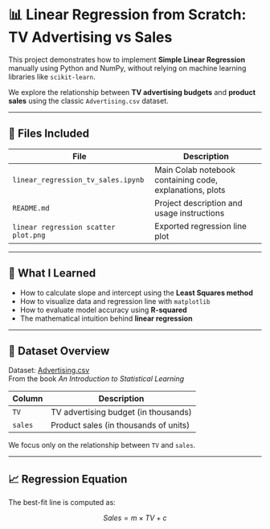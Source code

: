 # 📊 Linear Regression from Scratch: TV Advertising vs Sales

This project demonstrates how to implement **Simple Linear Regression** manually using Python and NumPy, without relying on machine learning libraries like `scikit-learn`.

We explore the relationship between **TV advertising budgets** and **product sales** using the classic `Advertising.csv` dataset.

---

## 📁 Files Included

| File | Description |
|------|-------------|
| `linear_regression_tv_sales.ipynb` | Main Colab notebook containing code, explanations, plots |
| `README.md` | Project description and usage instructions |
| `linear regression scatter plot.png` | Exported regression line plot |


---

## 🧠 What I Learned

- How to calculate slope and intercept using the **Least Squares method**
- How to visualize data and regression line with `matplotlib`
- How to evaluate model accuracy using **R-squared**
- The mathematical intuition behind **linear regression**

---

## 🔬 Dataset Overview

Dataset: [Advertising.csv](https://www.statlearning.com/s/Advertising.csv)  
From the book *An Introduction to Statistical Learning*

| Column | Description |
|--------|-------------|
| `TV` | TV advertising budget (in thousands) |
| `sales` | Product sales (in thousands of units) |

We focus only on the relationship between `TV` and `sales`.

---

## 📈 Regression Equation

The best-fit line is computed as:

```math
Sales = m × TV + c
